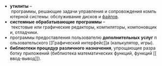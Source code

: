 -   **утилиты** – программы, решающие задачи управления и сопровождения компьютерной системы: обслуживание дисков и [файлов](файл).
-   **системные** **обрабатывающие** **программы** – текстовые или графические редакторы, компиляторы, компоновщики, отладчики.
-   программы предоставления пользователю **дополнительных** **услуг** пользовательского [[Графический интерфейс]]а (калькулятор, игры).
-   **библиотеки** **процедур** **различного** **назначения**, упрощающие разработку приложений (библиотека математических функций, функций [[ввод-вывод]]).